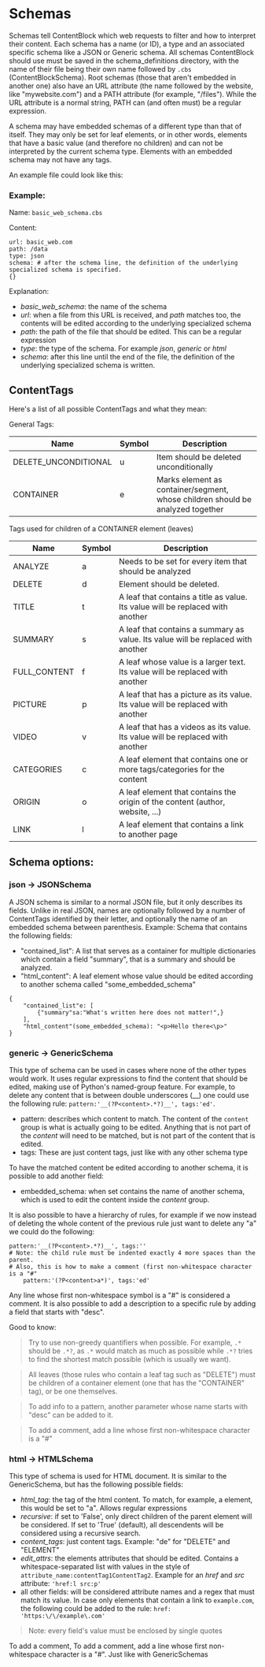 # Schemas
Schemas tell ContentBlock which web requests to filter and how to interpret their content.
Each schema has a name (or ID), a type and an associated specific schema like a JSON or Generic schema.
All schemas ContentBlock should use must be saved in the schema_definitions directory, with the name of their file
being their own name followed by `.cbs` (ContentBlockSchema). Root schemas (those that aren't embedded in another one)
also have an URL attribute (the name followed by the website, like "mywebsite.com") and a PATH attribute (for example, "/files").
While the URL attribute is a normal string, PATH can (and often must) be a regular expression.

A schema may have embedded schemas of a different type than that of itself. They may only be set for leaf elements,
or in other words, elements that have a basic value (and therefore no children) and can not be interpreted by
the current schema type. Elements with an embedded schema may not have any tags.

An example file could look like this:

### Example:
Name:
`basic_web_schema.cbs`

Content:

```
url: basic_web.com
path: /data
type: json
schema: # after the schema line, the definition of the underlying specialized schema is specified.
{}
```

Explanation:
* _basic_web_schema_: the name of the schema
* _url_: when a file from this URL is received, and _path_ matches too, the contents will be edited according to the underlying specialized schema
* _path_: the path of the file that should be edited. This can be a regular expression
* _type_: the type of the schema. For example _json_, _generic_ or _html_
* _schema_: after this line until the end of the file, the definition of the underlying specialized schema is written.

## ContentTags
Here's a list of all possible ContentTags and what they mean:

General Tags:

| Name                 | Symbol | Description |
|----------------------|-----------|------------|
| DELETE_UNCONDITIONAL | u | Item should be deleted unconditionally |
| CONTAINER            | e | Marks element as container/segment, whose children should be analyzed together |

Tags used for children of a CONTAINER element (leaves)

| Name         | Symbol | Description                                                                      |
|--------------|--------|----------------------------------------------------------------------------------|
| ANALYZE      | a      | Needs to be set for every item that should be analyzed                           |
| DELETE       | d      | Element should be deleted.                                                       |
| TITLE        | t      | A leaf that contains a title as value. Its value will be replaced with another   |
| SUMMARY      | s      | A leaf that contains a summary as value. Its value will be replaced with another |
| FULL_CONTENT | f      | A leaf whose value is a larger text. Its value will be replaced with another     |
| PICTURE      | p      | A leaf that has a picture as its value. Its value will be replaced with another  |
| VIDEO        | v      | A leaf that has a videos as its value. Its value will be replaced with another   |
| CATEGORIES   | c      | A leaf element that contains one or more tags/categories for the content         |
| ORIGIN       | o      | A leaf element that contains the origin of the content (author, website, ...)    |
| LINK         | l      | A leaf element that contains a link to another page                              |

## Schema options:
### json -> JSONSchema
A JSON schema is similar to a normal JSON file, but it only describes its fields. Unlike in real JSON, names are optionally followed
by a number of ContentTags identified by their letter, and optionally the name of an embedded schema between parenthesis.
Example: Schema that contains the following fields:
* "contained_list": A list that serves as a container for multiple dictionaries which contain a field "summary", that is a summary and should be analyzed.
* "html_content": A leaf element whose value should be edited according to another schema called "some_embedded_schema"

```
{
    "contained_list"e: [
        {"summary"sa:"What's written here does not matter!",}
    ],
    "html_content"(some_embedded_schema): "<p>Hello there<\p>"
}
```


### generic -> GenericSchema
This type of schema can be used in cases where none of the other types would work. It uses regular expressions to find the content that should be edited, making use of Python's named-group feature.
For example, to delete any content that is between double underscores (__) one could use the following rule: `pattern:'__(?P<content>.*?)__', tags:'ed'`.
* pattern: describes which content to match. The content of the `content` group is what is actually going to be edited. Anything that is not part of the _content_ will need to be matched, but is not part of the content that is edited.
* tags: These are just content tags, just like with any other schema type

To have the matched content be edited according to another schema, it is possible to add another field:
* embedded_schema: when set contains the name of another schema, which is used to edit the content inside the _content_ group.

It is also possible to have a hierarchy of rules, for example if we now instead of deleting the whole content of the previous rule just want to delete any "a" we could do the following:
````
pattern:'__(?P<content>.*?)__', tags:''
# Note: the child rule must be indented exactly 4 more spaces than the parent.
# Also, this is how to make a comment (first non-whitespace character is a "#"
    pattern:'(?P<content>a*)', tags:'ed'
````

Any line whose first non-whitespace symbol is a "#" is considered a comment. It is also possible to add a description to a specific rule by adding a field that starts with "desc".

Good to know:
> Try to use non-greedy quantifiers when possible. For example, `.*` should be `.*?`, as `.*` would match as much as possible while `.*?` tries to find the shortest match possible (which is usually we want).

> All leaves (those rules who contain a leaf tag such as "DELETE") must be children of a container element (one that has the "CONTAINER" tag), or be one themselves.

> To add info to a pattern, another parameter whose name starts with "desc" can be added to it.

> To add a comment, add a line whose first non-whitespace character is a "#"


### html -> HTMLSchema
This type of schema is used for HTML document. It is similar to the GenericSchema, but has the following possible fields:
* _html\_tag_: the tag of the html content. To match, for example, a <a></a> element, this would be set to "a". Allows regular expressions
* _recursive_: if set to 'False', only direct children of the parent element will be considered. If set to 'True' (default), all descendents will be considered using a recursive search.
* _content\_tags_: just content tags. Example: "de" for "DELETE" and "ELEMENT"
* _edit\_attrs_: the elements attributes that should be edited. Contains a whitespace-separated list with values in the style of `attribute_name:contentTag1ContentTag2`. Example for an _href_ and _src_ attribute: `'href:l src:p'`
* all other fields: will be considered attribute names and a regex that must match its value. In case only elements that contain a link to `example.com`, the following could be added to the rule: `href: 'https:\/\/example\.com'`

> Note: every field's value must be enclosed by single quotes

To add a comment, To add a comment, add a line whose first non-whitespace character is a "#". Just like with GenericSchemas